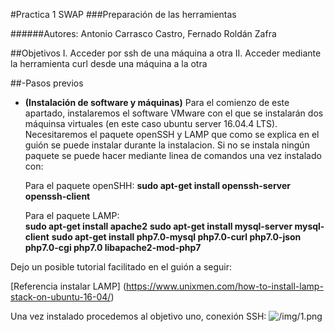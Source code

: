 #Practica 1 SWAP
###Preparación de las herramientas

######Autores: Antonio Carrasco Castro, Fernado Roldán Zafra

##Objetivos
I. Acceder por ssh de una máquina a otra
II. Acceder mediante la herramienta curl desde una máquina a la otra

##-Pasos previos
* **(Instalación de software y máquinas)**
	Para el comienzo de este apartado, instalaremos el software VMware con el que se instalarán dos máquinsa virtuales (en este caso ubuntu server 16.04.4 LTS). Necesitaremos el paquete openSSH y LAMP que como se explica en el guión se puede instalar durante la instalacion. Si no se instala ningún paquete se puede hacer mediante linea de comandos una vez instalado con: 
	
	Para el paquete openSHH:
	**sudo apt-get install openssh-server openssh-client**
	
	Para el paquete LAMP:  
 **sudo apt-get install apache2**
 **sudo apt-get install mysql-server mysql-client**
**sudo apt-get install php7.0-mysql php7.0-curl php7.0-json php7.0-cgi  php7.0 libapache2-mod-php7**

Dejo un posible tutorial facilitado en el guión a seguir:

[Referencia instalar LAMP] (https://www.unixmen.com/how-to-install-lamp-stack-on-ubuntu-16-04/)

Una vez instalado procedemos al objetivo uno, conexión SSH:
![/img/1.png]()
